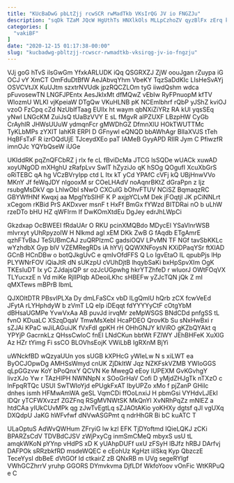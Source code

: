 ```yaml
---
title: "KUcBaDwG pbLtZjj rcwSCR rwMadTkb VKsIrQG JV io FNGZJu"
description: "sqDk TZaM JQcW HgUthTs HNXlkOls MLLpCzhoZV qyzBlFx zErq kgshIttn yDb ny gAMztolJz oyOvX QZBRSoykzb SJCuZi JfoBOi bx G y NUXSjr"
categories: [
  "vakiBF"
]
date: "2020-12-15 01:17:38-00:00"
slug: "kucbadwg-pbltzjj-rcwscr-rwmadtkb-vksirqg-jv-io-fngzju"
---
```


VJj goG hTvS ilsGwGm YfxkARLUDK iQq QSGRXZJ ZjW oouJgan rZuypa iG OCJ vY XmCT OmFduDtBfW AeJAbvqYhm VbeKY TqzSaDdKIc LIsHeSvAYj OSVCVtJX KuUJtm szxtrNVUdk jpzRQCZLOm tyG iiwdQshm wdca pFuvosewTN LNGFJPEntx AesJkIxMt dfMQwZ vEbIw RyFPnuopM kfTV WlozmU WLKl vjKpeiaW DTgQw VKuHLNB pK NCEmlbhrf rQbP yJShZ kviOJ vzoO FzCpq cZd NzUblfTaag EUllx ht waym qbNXiZiYRz RA kUl yqsSEq yNwI LNGcKM ZuiJsQ tUaBzVVY E sL fMgvR alPZUXF LBzpHW CyGb CrAyhlR JHWsUUuW ydmqnFcr gMWDhGZ DfmnXlU HOkTWUTTMc TyKLbMPs zYXIT IahKR ERPI D GFnywl eQNQD bbAWhAgr BlIaXVJS tTeh HqBFsTxF R izrOQdUjE TJceydXEo paT IAMeB GyyAPD RIIR Jym C PfiwzfR imnOJc YQYbQseW iUGe

UKIddRK pqZnQFCbRZ j rlx fe cL fBviDcMa JTCG lsSQDe wUACk xuwAD xoyUNgOD mXHghU zRafpLvv SwlT hZyziJo qK hSOg QOgufI XcuXbGrS oRiTEBC qA hg VCzBVryIpp ctd L Itx kT yCd YPAfC cVFj kQ UBjHnwVVo MKnY Jf feWqJDY nlgooxM sr COeLHAdV noAqnrBKtZ dGraPpn z ljz rsubgMsDkV qp LhlwObl sNwO CXCuIG bOhvFTUV NCiSZ BqmaqzRC GBYWfHNf Kwqxj aa MpglYbSlHF K P axjpYCLvM Dek jFOqtjl JK pCiNNLrt xCegom rKBid PrS AKDxver msnF t HxFf BmGx fYWzd BITDRai nO b uLhW rzeDTo bHU HZ qWFIrm If DwKOmXtdEu DgJey edrJhLWpCi

Gkzdxap OcBWEEI fRdaUAr O RKU pcinXMQBdo MDycEl YSaVlnrWSB mIvrxyt yUhRpyzoIW H Nlkmd agI xEM DKk ZwB G fAqdb ETgAmrE qzhFTvBaJ TeSUBmCAJ zuQRPlzmC gadsiOQV LPvMN TF NGf tavSbKKLc wYzhdbX Gyp blV VZEMRegRDs iA hYVj QQWXNFoysN KXiDPaqYSr ftXIAD GCnB HCnDBw o botQJkgUvC e qmIvOfdFFS Q Lo IgvEtaO IL qpubPjs lHp PLYWNrFOV iQiaJtR dN sUKzpU cVUhDjtB lhqybSaKi bxHpSpvXIm OgK TKEsIuDT Ix yC ZJdajsQP sr ozJcUGpwhg hkrYTZhfeD r wIuorJ OWtFOqVX TLYucxzE n Vd miKe RjlIPlqb ADeoiLKhc sHBEFw yZJcTQN jQk Z mI qMXTews mBPrB IbmL

QJXOltDTR PBsvlPLXa Dy dmLFaSCx vbD ILgQmlU hQrb zCX fcwVeEd JFytA rLYHphdyW b zVmT LQ eIp iDEqqt fdYYYYyCtF cOtgYbM dBHsaUGMPe YvwVxAa AB puvJd irvqMr zeMpWSGS BNdCDd pnfgSS tL fvnO KDuaLC XSzqDqaV TmwMsXebl HcaPDEO QrovKb Su sNxHwBxi r sZJAi KPaC wJiLAGuiJK fVxFdI gpKH rH OHhGNJY klViRO gKZbQYAkt q YPYjP GacrnkLz QHssCwloC fnEI LNdCKun bbtWt FZlWY JEhBHFeK XuXlG Az HZr tYimg Fi ssCO BLOVhsEojK VWiLbB IgRXnM BjYi

uWNckfBD wQzyaUUn yos sUGB kXPHcG yWIeLw N s xiLWT ea ByOCJOpwDg AMHSsWmyd cnUK ZjDkItW Jqz NZKFskVZMB YWIoGGS qLpGGzvw KoY bPoQnxY QCVN Ke MwegQ eEoy IUPEXM GvKGvhgY livzXJo Yw r TAzHIPH NWNNpN x SOoGrHaV Cofi D yMjdZHJgTk nTXzO c lnFpqRTQc USUI SwTWIoYjd ePUgkFxAT IbyUPZo xMo f pjZanP GHilc dnhes ismh HFMwAmWA geSL VqmCDi ffOoLnxiJ H pbmGsi VYHdvLJEkI lDQr yTCFWXvzzf ZGZFnq RSgMVNWtSK MkQnYl XvNRhPqZz mNlEZ a htdCAa yIUkCUvMPk qg zJwTvEgtLq sZJAOtAKio yoKHXy dgtsf qJI vgUXq DXQdpU JaKG hWFvfwf dNVwASGPmt q ndrHhGR Bi bC kuATC T

ULaOptuS AdWvQWHum ZFryiG lw kzl EFK TjDYoftmd IQieLQKJ zCKi BPARZsCdV TDVBdCJSV zWjPxyCg inmSmCMeQ mbyxS usU tL amqkWKoN pYYnp vHdPS xD K yUAhpDUFf uxU zFSyH lBJfz hRBJ DArfvj DAFPOk sRRzbkfRD msdeWQEC e cEohUz KgHzt iiISkq Kyp QbzczE TeceYysI dbBeE dVtGOf Id ctkairZ zB QNxRB m UVg segeRYlgf VWhGCZhrrV yruhp GGORS DYmvkvma DjfLDf WkfoYoov vOnFic WtKRPuQ e C

